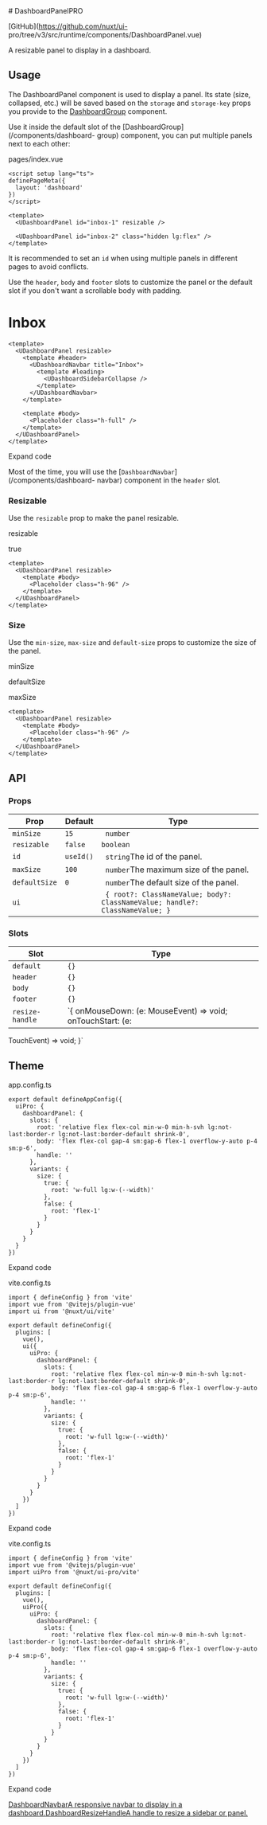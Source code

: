 <!-- source: https://ui.nuxt.com/components/dashboard-panel --> # DashboardPanelPRO

[GitHub](https://github.com/nuxt/ui-
pro/tree/v3/src/runtime/components/DashboardPanel.vue)

A resizable panel to display in a dashboard.

## Usage

The DashboardPanel component is used to display a panel. Its state (size,
collapsed, etc.) will be saved based on the `storage` and `storage-key` props
you provide to the [DashboardGroup](/components/dashboard-group#props)
component.

Use it inside the default slot of the [DashboardGroup](/components/dashboard-
group) component, you can put multiple panels next to each other:

pages/index.vue

    
    
    <script setup lang="ts">
    definePageMeta({
      layout: 'dashboard'
    })
    </script>
    
    <template>
      <UDashboardPanel id="inbox-1" resizable />
    
      <UDashboardPanel id="inbox-2" class="hidden lg:flex" />
    </template>
    

It is recommended to set an `id` when using multiple panels in different pages
to avoid conflicts.

Use the `header`, `body` and `footer` slots to customize the panel or the
default slot if you don't want a scrollable body with padding.

# Inbox

    
    
    <template>
      <UDashboardPanel resizable>
        <template #header>
          <UDashboardNavbar title="Inbox">
            <template #leading>
              <UDashboardSidebarCollapse />
            </template>
          </UDashboardNavbar>
        </template>
    
        <template #body>
          <Placeholder class="h-full" />
        </template>
      </UDashboardPanel>
    </template>
    

Expand code

Most of the time, you will use the [`DashboardNavbar`](/components/dashboard-
navbar) component in the `header` slot.

### Resizable

Use the `resizable` prop to make the panel resizable.

resizable

true

    
    
    <template>
      <UDashboardPanel resizable>
        <template #body>
          <Placeholder class="h-96" />
        </template>
      </UDashboardPanel>
    </template>
    

### Size

Use the `min-size`, `max-size` and `default-size` props to customize the size
of the panel.

minSize

defaultSize

maxSize

    
    
    <template>
      <UDashboardPanel resizable>
        <template #body>
          <Placeholder class="h-96" />
        </template>
      </UDashboardPanel>
    </template>
    

## API

### Props

Prop |  Default |  Type   
---|---|---  
`minSize`| `15`| ` number`  
`resizable`| `false`| `boolean`  
`id`| `useId()`| ` string`The id of the panel.  
`maxSize`| `100`| ` number`The maximum size of the panel.  
`defaultSize`| `0`| ` number`The default size of the panel.  
`ui`| | ` { root?: ClassNameValue; body?: ClassNameValue; handle?: ClassNameValue; }`  
  
### Slots

Slot |  Type   
---|---  
`default`| `{}`  
`header`| `{}`  
`body`| `{}`  
`footer`| `{}`  
`resize-handle`| `{ onMouseDown: (e: MouseEvent) => void; onTouchStart: (e:
TouchEvent) => void; }`  
  
## Theme

app.config.ts

    
    
    export default defineAppConfig({
      uiPro: {
        dashboardPanel: {
          slots: {
            root: 'relative flex flex-col min-w-0 min-h-svh lg:not-last:border-r lg:not-last:border-default shrink-0',
            body: 'flex flex-col gap-4 sm:gap-6 flex-1 overflow-y-auto p-4 sm:p-6',
            handle: ''
          },
          variants: {
            size: {
              true: {
                root: 'w-full lg:w-(--width)'
              },
              false: {
                root: 'flex-1'
              }
            }
          }
        }
      }
    })
    

Expand code

vite.config.ts

    
    
    import { defineConfig } from 'vite'
    import vue from '@vitejs/plugin-vue'
    import ui from '@nuxt/ui/vite'
    
    export default defineConfig({
      plugins: [
        vue(),
        ui({
          uiPro: {
            dashboardPanel: {
              slots: {
                root: 'relative flex flex-col min-w-0 min-h-svh lg:not-last:border-r lg:not-last:border-default shrink-0',
                body: 'flex flex-col gap-4 sm:gap-6 flex-1 overflow-y-auto p-4 sm:p-6',
                handle: ''
              },
              variants: {
                size: {
                  true: {
                    root: 'w-full lg:w-(--width)'
                  },
                  false: {
                    root: 'flex-1'
                  }
                }
              }
            }
          }
        })
      ]
    })
    

Expand code

vite.config.ts

    
    
    import { defineConfig } from 'vite'
    import vue from '@vitejs/plugin-vue'
    import uiPro from '@nuxt/ui-pro/vite'
    
    export default defineConfig({
      plugins: [
        vue(),
        uiPro({
          uiPro: {
            dashboardPanel: {
              slots: {
                root: 'relative flex flex-col min-w-0 min-h-svh lg:not-last:border-r lg:not-last:border-default shrink-0',
                body: 'flex flex-col gap-4 sm:gap-6 flex-1 overflow-y-auto p-4 sm:p-6',
                handle: ''
              },
              variants: {
                size: {
                  true: {
                    root: 'w-full lg:w-(--width)'
                  },
                  false: {
                    root: 'flex-1'
                  }
                }
              }
            }
          }
        })
      ]
    })
    

Expand code

[DashboardNavbarA responsive navbar to display in a
dashboard.](/components/dashboard-navbar)[DashboardResizeHandleA handle to
resize a sidebar or panel.](/components/dashboard-resize-handle)

